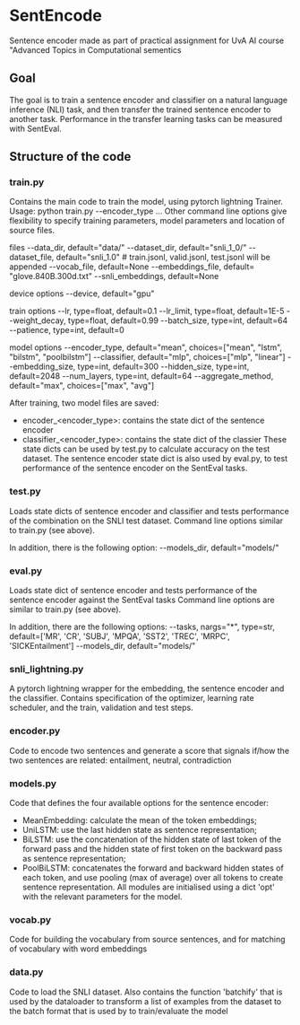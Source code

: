 # SentEncode
Sentence encoder made as part of practical assignment for UvA AI course "Advanced Topics in Computational sementics

## Goal
The goal is to train a sentence encoder and classifier on a natural language inference (NLI) task, and then transfer the trained sentence encoder to another task. Performance in the transfer learning tasks can be measured with SentEval.

## Structure of the code

### train.py
Contains the main code to train the model, using pytorch lightning Trainer.
Usage: python train.py --encoder_type ...
Other command line options give flexibility to specify training parameters, model parameters and location of source files.

files
--data_dir, default="data/"
--dataset_dir, default="snli_1_0/"
--dataset_file, default="snli_1.0"  # train.jsonl, valid.jsonl, test.jsonl will be appended
--vocab_file, default=None
--embeddings_file, default= "glove.840B.300d.txt"
--snli_embeddings, default=None

device options
--device, default="gpu"

train options
--lr, type=float, default=0.1
--lr_limit, type=float, default=1E-5
--weight_decay, type=float, default=0.99
--batch_size, type=int, default=64
--patience, type=int, default=0

model options
--encoder_type, default="mean", choices=["mean", "lstm", "bilstm", "poolbilstm"]
--classifier, default="mlp", choices=["mlp", "linear"]
--embedding_size, type=int, default=300
--hidden_size, type=int, default=2048
--num_layers, type=int, default=64
--aggregate_method, default="max", choices=["max", "avg"]

After training, two model files are saved:
- encoder_<encoder_type>: contains the state dict of the sentence encoder
- classifier_<encoder_type>: contains the state dict of the classier
These state dicts can be used by test.py to calculate accuracy on the test dataset.
The sentence encoder state dict is also used by eval.py, to test performance of the sentence encoder on the SentEval tasks.

### test.py
Loads state dicts of sentence encoder and classifier and tests performance of the combination on the SNLI test dataset.
Command line options similar to train.py (see above).

In addition, there is the following option:
--models_dir, default="models/"

### eval.py
Loads state dict of sentence encoder and tests performance of the sentence encoder against the SentEval tasks
Command line options are similar to train.py (see above).

In addition, there are the following options:
--tasks, nargs="*", type=str, default=['MR', 'CR', 'SUBJ', 'MPQA', 'SST2', 'TREC', 'MRPC', 'SICKEntailment']
--models_dir, default="models/"

### snli_lightning.py
A pytorch lightning wrapper for the embedding, the sentence encoder and the classifier.
Contains specification of the optimizer, learning rate scheduler, and the train, validation and test steps.

### encoder.py
Code to encode two sentences and generate a score that signals if/how the two sentences are related: entailment, neutral, contradiction

### models.py
Code that defines the four available options for the sentence encoder:
- MeanEmbedding: calculate the mean of the token embeddings;
- UniLSTM: use the last hidden state as sentence representation;
- BiLSTM: use the concatenation of the hidden state of last token of the forward pass and the hidden state of first token on the backward pass as sentence representation;
- PoolBiLSTM: concatenates the forward and backward hidden states of each token, and use pooling (max of average) over all tokens to create sentence representation.
All modules are initialised using a dict 'opt' with the relevant parameters for the model.

### vocab.py
Code for building the vocabulary from source sentences, and for matching of vocabulary with word embeddings

### data.py
Code to load the SNLI dataset.
Also contains the function 'batchify' that is used by the dataloader to transform a list of examples from the dataset to the batch format that is used by to train/evaluate the model

